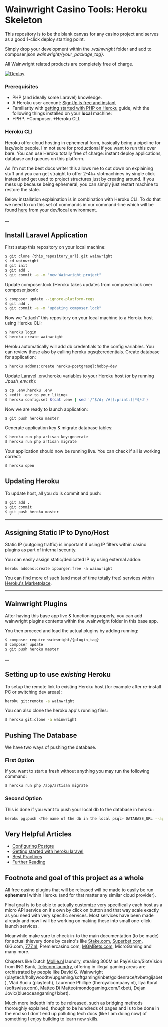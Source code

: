 # Wainwright Casino Tools: Heroku Skeleton 
This repository is to be the blank canvas for any casino project and serves as a good 1-click deploy starting point. 

Simply drop your development within the *.wainwright* folder and add to composer.json *wainwright/{your_package_tag}*.

All Wainwright related products are completely free of charge.

[![Deploy](https://www.herokucdn.com/deploy/button.svg)](https://heroku.com/deploy)

### Prerequisites
+ PHP (and ideally some Laravel) knowledge.
+ A Heroku user account: [SignUp is free and instant](https://signup.heroku.com/signup/dc)
+ Familiarity with [getting started with PHP on Heroku](https://devcenter.heroku.com/articles/getting-started-with-php) guide, with the following things installed on your **local** machine:
+
    +PHP.
    +Composer.
    +Heroku CLI.

### Heroku CLI
Heroku offer cloud hosting in ephemeral form, basically being a pipeline for lazy/solo people. I'm not sure for productional if you want to run this over bare.
You can use Heroku totally free of charge: instant deploy applications, database and queues on this platform. 

As I'm not the best docs writer this allows me to cut down on explaining stuff and you can get straight to offer 2-4k+ slotmachines by single click instead and get used to project structures just by creating around. If you mess up because being ephemeral, you can simply just restart machine to restore the state.

Below installation explaination is in combination with Heroku CLI. To do that we need to run this set of commands in our command-line which will be found [here](https://cli.heroku.com/) from your dev/local environment.

__

## Install Laravel Application
First setup this repository on your local machine:
```bash 
$ git clone {this_repository_url}.git wainwright
$ cd wainwright
$ git init
$ git add .
$ git commit -a -m "new Wainwright project"
```

Update composer.lock (Heroku takes updates from composer.lock over composer.json):
```bash
$ composer update --ignore-platform-reqs
$ git add .
$ git commit -a -m "updating composer.lock"
```

Now we "attach" this repository on your local machine to a Heroku host using Heroku CLI:
```bash
$ heroku login
$ heroku create wainwright
```

Heroku automatically will add db credentials to the config variables. You can review these also by calling heroku pgsql:credentials. 
Create database for application:
```bash
$ heroku addons:create heroku-postgresql:hobby-dev
```

Update Laravel .env.heroku variables to your Heroku host (or by running *./push_env.sh*):
```bash
$ cp .env.heroku .env
$ <edit .env to your liking>
$ heroku config:set $(cat .env | sed '/^$/d; /#[[:print:]]*$/d')
```

Now we are ready to launch application:
```bash
$ git push heroku master
```

Generate application key & migrate database tables:
```bash
$ heroku run php artisan key:generate
$ heroku run php artisan migrate
```

Your application should now be running live. You can check if all is working correct:
```bash
$ heroku open
```



## Updating Heroku
To update host, all you do is commit and push:
```bash
$ git add .
$ git commit
$ git push heroku master
```

___

## Assigning Static IP to Dyno/Host
Static IP (outgoing traffic) is important if using IP filters within casino plugins as part of internal security. 

You can easily assign static/dedicated IP by using external addon:
```
heroku addons:create ipburger:free -a wainwright
```

You can find more of such (and most of time totally free) services within [Heroku's Marketplace](https://elements.heroku.com/addons).

___


## Wainwright Plugins
After having this base app live & functioning properly, you can add wainwright plugins contents within the .wainwright folder in this base app. 

You then proceed and load the actual plugins by adding running:
```bash
$ composer require wainwright/{plugin_tag}
$ composer update
$ git push heroku master
```

__


## Setting up to use _existing_ Heroku
To setup the remote link to existing Heroku host (for example after re-install PC or switching dev areas):
```bash
heroku git:remote -a wainwright
```

You can also clone the heroku app's running files:
```bash
$ heroku git:clone -a wainwright
```



## Pushing The Database
We have two ways of pushing the database.

### First Option
If you want to start a fresh without anything you may run the following command:

```bash
$ heroku run php /app/artisan migrate
```

### Second Option
This is done if you want to push your local db to the database in heroku:

```bash
heroku pg:push <The name of the db in the local psql> DATABASE_URL --app <heroku-app>
```

## Very Helpful Articles
+ [Configuring Postgre](https://mattstauffer.com/blog/laravel-on-heroku-using-a-postgresql-database/)
+ [Getting started with heroku laravel](https://devcenter.heroku.com/articles/getting-started-with-laravel)
+ [Best Practices](https://devcenter.heroku.com/articles/getting-started-with-laravel#best-practices)
+ [Further Reading](https://devcenter.heroku.com/articles/getting-started-with-laravel#further-reading)


## Footnote and goal of this project as a whole

All free casino plugins that will be released will be made to easily be run **ephemeral** within Heroku (and for that matter any similar cloud provider). 

Final goal is to be able to actually customize very specifically each host as a micro API service on it's own by click on button and that way scale exactly as you need with very specific services. Most services have been made already and now I will be working on making these into small one-click-launch services.

Meanwhile make sure to check in-to the main documentation (to be made) for actual thievery done by casino's like [Stake.com](Stake.com), [Superbet.com](Superbet.com), GiG.com, [777.nl](777.nl), Premiercasino.com, [MGMBets.com](https://mgmbets.com), MicroGaming and many more.

Chapters like Dutch [Mollie.nl](https://mollie.nl) laundry, stealing 300M as PayVision/SlotVision from ING Bank, [Telecom laundry](https://github.com/shlomoVIVO/telecom_centrifuge), offering in illegal gaming areas are orchistrated by people like David G. Wainwright (playtech/hollywoodtv/upgaming/softgaming/inbet/goldenrace/tvbet/gijabet), Vlad Suciu (playtech), Laurence Phillipe (theroyalcompany.nl), Ilya Koral (softswiss.com), Matteo Di Matteo(mondogaming.com/1xbet), Dejan Jovic(blueoceangaming/1xbet).

Much more indepth info to be relreased, such as bridging methods thoroughly explained, though to be hundreds of pages and is to be done in the end so I don't end up polluting tech docs (like I am doing now) of something I enjoy building to learn new skills.


